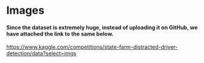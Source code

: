 # Images

#### Since the dataset is extremely huge, instead of uploading it on GitHub, we have attached the link to the same below.
https://www.kaggle.com/competitions/state-farm-distracted-driver-detection/data?select=imgs

